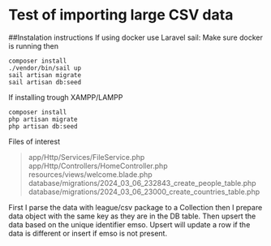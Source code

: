 # Test of importing large CSV data


##Instalation instructions
If using docker use Laravel sail:
Make sure docker is running then
```
composer install
./vendor/bin/sail up
sail artisan migrate
sail artisan db:seed

```
If installing trough XAMPP/LAMPP
```
composer install
php artisan migrate
php artisan db:seed

```

Files of interest
>app/Http/Services/FileService.php
>app/Http/Controllers/HomeController.php
>resources/views/welcome.blade.php
>database/migrations/2024_03_06_232843_create_people_table.php
>database/migrations/2024_03_06_23000_create_countries_table.php


First I parse the data with league/csv package to a Collection then I prepare data object with the same key as they are in the DB table. Then upsert the data based on the unique identifier emso. Upsert will update a row if the data is different or insert if emso is not present.